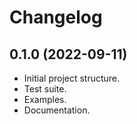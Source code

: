 Changelog
===================================


0.1.0 (2022-09-11)
-------------------

- Initial project structure.
- Test suite.
- Examples.
- Documentation.
